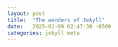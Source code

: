 ```yaml
---
layout: post
title:  "The wonders of Jekyll"
date:   2025-01-09 02:47:30 -0500
categories: jekyll meta
---
```

